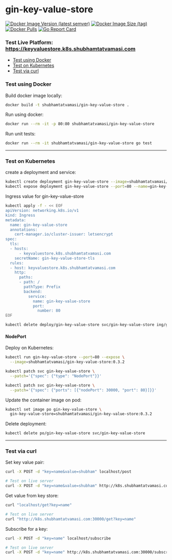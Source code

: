 # gin-key-value-store

[![Docker Image Version (latest semver)](https://img.shields.io/docker/v/shubhamtatvamasi/gin-key-value-store?sort=semver)](https://hub.docker.com/r/shubhamtatvamasi/gin-key-value-store)
[![Docker Image Size (tag)](https://img.shields.io/docker/image-size/shubhamtatvamasi/gin-key-value-store/latest)](https://hub.docker.com/r/shubhamtatvamasi/gin-key-value-store)
[![Docker Pulls](https://img.shields.io/docker/pulls/shubhamtatvamasi/gin-key-value-store)](https://hub.docker.com/r/shubhamtatvamasi/gin-key-value-store)
[![Go Report Card](https://goreportcard.com/badge/github.com/ShubhamTatvamasi/gin-key-value-store)](https://goreportcard.com/report/github.com/ShubhamTatvamasi/gin-key-value-store)

### Test Live Platform: https://keyvaluestore.k8s.shubhamtatvamasi.com

- [Test using Docker](#test-using-docker)
- [Test on Kubernetes](#test-on-kubernetes)
- [Test via curl](#test-via-curl)

### Test using Docker

Build docker image locally:
```bash
docker build -t shubhamtatvamasi/gin-key-value-store .
```

Run using docker:
```bash
docker run --rm -it -p 80:80 shubhamtatvamasi/gin-key-value-store
```

Run unit tests:
```bash
docker run --rm -it shubhamtatvamasi/gin-key-value-store go test
```

---

### Test on Kubernetes


create a deployment and service:
```bash
kubectl create deployment gin-key-value-store --image=shubhamtatvamasi/gin-key-value-store
kubectl expose deployment gin-key-value-store --port=80 --name=gin-key-value-store
```

Ingress value for gin-key-value-store
```bash
kubectl apply -f - << EOF
apiVersion: networking.k8s.io/v1
kind: Ingress
metadata:
  name: gin-key-value-store
  annotations:
    cert-manager.io/cluster-issuer: letsencrypt
spec:
  tls:
  - hosts:
      - keyvaluestore.k8s.shubhamtatvamasi.com
    secretName: gin-key-value-store-tls
  rules:
  - host: keyvaluestore.k8s.shubhamtatvamasi.com
    http:
      paths:
      - path: /
        pathType: Prefix
        backend:
          service:
            name: gin-key-value-store
            port:
              number: 80
EOF
```

```bash
kubectl delete deploy/gin-key-value-store svc/gin-key-value-store ing/gin-key-value-store
```

#### NodePort

Deploy on Kubernetes:
```bash
kubectl run gin-key-value-store --port=80 --expose \
  --image=shubhamtatvamasi/gin-key-value-store:0.3.2

kubectl patch svc gin-key-value-store \
  --patch='{"spec": {"type": "NodePort"}}'

kubectl patch svc gin-key-value-store \
  --patch='{"spec": {"ports": [{"nodePort": 30000, "port": 80}]}}'
```

Update the container image on pod:
```bash
kubectl set image po gin-key-value-store \
  gin-key-value-store=shubhamtatvamasi/gin-key-value-store:0.3.2
```

Delete deployment:
```bash
kubectl delete po/gin-key-value-store svc/gin-key-value-store
```

---

### Test via curl

Set key value pair:
```bash
curl -X POST -d "key=name&value=shubham" localhost/post

# Test on live server
curl -X POST -d "key=name&value=shubham" http://k8s.shubhamtatvamasi.com:30000/post
```

Get value from key store:
```bash
curl "localhost/get?key=name"

# Test on live server
curl "http://k8s.shubhamtatvamasi.com:30000/get?key=name"
```

Subscribe for a key:
```bash
curl -X POST -d "key=name" localhost/subscribe

# Test on live server
curl -X POST -d "key=name" http://k8s.shubhamtatvamasi.com:30000/subscribe
```

